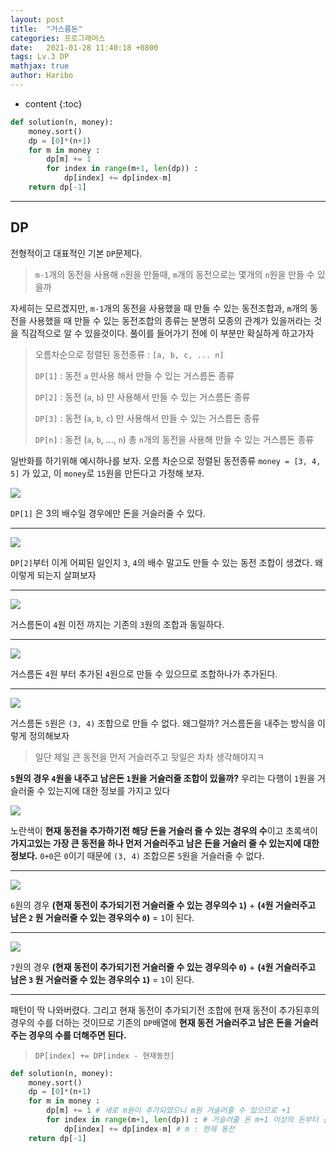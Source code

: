 ```yaml
---
layout: post
title:  "거스름돈"
categories: 프로그래머스
date:   2021-01-28 11:40:18 +0800
tags: Lv.3 DP
mathjax: true
author: Haribo
---
```


* content
{:toc}
```python
def solution(n, money):
    money.sort()
    dp = [0]*(n+1)
    for m in money :
        dp[m] += 1
        for index in range(m+1, len(dp)) : 
            dp[index] += dp[index-m]
    return dp[-1]
```

---









## DP

전형적이고 대표적인 기본 `DP`문제다.  

> `m-1`개의 동전을 사용해 `n`원을 만들때, `m`개의 동전으로는 몇개의 `n`원을 만들 수 있을까

자세히는 모르겠지만, `m-1`개의 동전을 사용했을 때 만들 수 있는 동전조합과, `m`개의 동전을 사용했을 때 만들 수 있는 동전조합의 종류는 분명히 모종의 관계가 있을꺼라는 것을 직감적으로 알 수 있을것이다. 풀이를 들어가기 전에 이 부분만 확실하게 하고가자

> 오름차순으로 정렬된 동전종류 : `[a, b, c, ... n]`
>
> `DP[1]` : 동전 `a` 만사용 해서 만들 수 있는 거스름돈 종류
>
> `DP[2]` : 동전 (`a`, `b`) 만 사용해서 만들 수 있는 거스름돈 종류
>
> `DP[3]` : 동전 (`a`, `b`, `c`) 만 사용해서 만들 수 있는 거스름돈 종류
>
> `DP[n]` : 동전 (`a`, `b`, ..., `n`) 총 `n`개의 동전을 사용해 만들 수 있는 거스름돈 종류

일반화를 하기위해 예시하나를 보자. 오름 차순으로 정렬된 동전종류 `money = [3, 4, 5]` 가 있고, 이 `money`로 `15`원을 만든다고 가정해 보자.

![](/images/change/dp1.png)

`DP[1]` 은 3의 배수일 경우에만 돈을 거슬러줄 수 있다.

---

![](/images/change/dp2.png)

`DP[2]`부터 이게 어찌된 일인지 `3`, `4`의 배수 말고도 만들 수 있는 동전 조합이 생겼다. 왜이렇게 되는지 살펴보자

---

![](/images/change/1.png)

거스름돈이 `4`원 이전 까지는 기존의 `3`원의 조합과 동일하다.

---

![](/images/change/2.png)

거스름돈 `4`원 부터 추가된 `4`원으로 만들 수 있으므로 조합하나가 추가된다.

---

![](/images/change/3.png)

거스름돈 `5`원은 `(3, 4)` 조합으로 만들 수 없다. 왜그럴까? 거스름돈을 내주는 방식을 이렇게 정의해보자

> 일단 제일 큰 동전을 먼저 거슬러주고 뒷일은 차차 생각해야지ㅋ

**`5`원의 경우 `4`원을 내주고 남은돈 `1`원을 거슬러줄 조합이 있을까?** 우리는 다행이 `1`원을 거슬러줄 수 있는지에 대한 정보를 가지고 있다

![](/images/change/4.png)

노란색이 **현재 동전을 추가하기전 해당 돈을 거슬러 줄 수 있는 경우의 수**이고 초록색이 **가지고있는 가장 큰 동전을 하나 먼저 거슬러주고 남은 돈을 거슬러 줄 수 있는지에 대한 정보다.** `0+0`은 `0`이기 때문에 `(3, 4)` 조합으론 `5`원을 거슬러줄 수 없다.

---

![](/images/change/5.png)

`6`원의 경우 **(현재 동전이 추가되기전 거슬러줄 수 있는 경우의수 `1`)** + **(`4`원 거슬러주고 남은 `2` 원 거슬러줄 수 있는 경우의수 `0`)** = `1`이 된다.

---

![](/images/change/6.png)

`7`원의 경우 **(현재 동전이 추가되기전 거슬러줄 수 있는 경우의수 `0`)** + **(`4`원 거슬러주고 남은 `3` 원 거슬러줄 수 있는 경우의수 `1`)** = `1`이 된다.

---

패턴이 딱 나와버렸다. 그리고 현재 동전이 추가되기전 조합에 현재 동전이 추가된후의 경우의 수를 더하는 것이므로 기존의 `DP`배열에 **현재 동전 거슬러주고 남은 돈을 거슬러 주는 경우의 수를 더해주면 된다.**

> `DP[index] += DP[index - 현재동전]`

```python
def solution(n, money):
    money.sort()
    dp = [0]*(n+1)
    for m in money :
        dp[m] += 1 # 새로 m원이 추가되었으니 m원 거슬러줄 수 있으므로 +1
        for index in range(m+1, len(dp)) : # 거슬러줄 돈 m+1 이상의 돈부터 공식을 사용
            dp[index] += dp[index-m] # m : 현재 동전
    return dp[-1]
```


